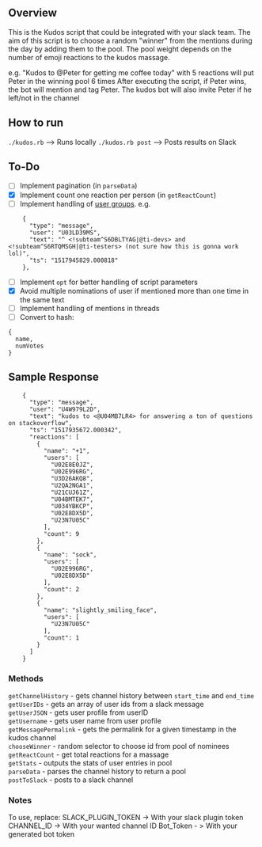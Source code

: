 ## Overview

This is the Kudos script that could be integrated with your slack team. The aim of this script is to choose a random "winner" from the mentions during the day by adding them to the pool. The pool weight depends on the number of emoji reactions to the kudos massage.

e.g.
"Kudos to @Peter for getting me coffee today" with 5 reactions will put Peter in the winning pool 6 times
After executing the script, if Peter wins, the bot will mention and tag Peter. The kudos bot will also invite Peter if he left/not in the channel

## How to run
`./kudos.rb` --> Runs locally
`./kudos.rb post` --> Posts results on Slack

## To-Do

- [ ] Implement pagination (in `parseData`)
- [x] Implement count one reaction per person (in `getReactCount`)
- [ ] Implement handling of [user groups](https://api.slack.com/methods/usergroups.users.list). e.g.

```
    {
      "type": "message",
      "user": "U03LD39MS",
      "text": "^ <!subteam^S6DBLTYAG|@ti-devs> and <!subteam^S6RTQMSGH|@ti-testers> (not sure how this is gonna work lol)",
      "ts": "1517945829.000818"
    },
```

- [ ] Implement `opt` for better handling of script parameters
- [x] Avoid multiple nominations of user if mentioned more than one time in the same text
- [ ] Implement handling of mentions in threads
- [ ] Convert to hash:
```
{
  name,
  numVotes
}
```

## Sample Response

```
    {
      "type": "message",
      "user": "U4W979L2D",
      "text": "kudos to <@U04MB7LR4> for answering a ton of questions on stackoverflow",
      "ts": "1517935672.000342",
      "reactions": [
        {
          "name": "+1",
          "users": [
            "U02E8E0JZ",
            "U02E996RG",
            "U3D26AKQ8",
            "U2QA2NGA1",
            "U21CUJ61Z",
            "U04BMTEK7",
            "U034YBKCP",
            "U02E8DX5D",
            "U23N7U05C"
          ],
          "count": 9
        },
        {
          "name": "sock",
          "users": [
            "U02E996RG",
            "U02E8DX5D"
          ],
          "count": 2
        },
        {
          "name": "slightly_smiling_face",
          "users": [
            "U23N7U05C"
          ],
          "count": 1
        }
      ]
    }
```
### Methods

`getChannelHistory` - gets channel history between `start_time` and `end_time` <br />
`getUserIDs` - gets an array of user ids from a slack message <br />
`getUserJSON` - gets user profile from userID <br />
`getUsername` - gets user name from user profile <br />
`getMessagePermalink` - gets the permalink for a given timestamp in the kudos channel <br />
`chooseWinner` - random selector to choose id from pool of nominees <br />
`getReactCount` - get total reactions for a massage <br />
`getStats` - outputs the stats of user entries in pool <br />
`parseData` - parses the channel history to return a pool <br />
`postToSlack` - posts to a slack channel <br />

### Notes

To use, replace:
SLACK_PLUGIN_TOKEN -> With your slack plugin token
CHANNEL_ID -> With your wanted channel ID
Bot_Token - > With your generated bot token

